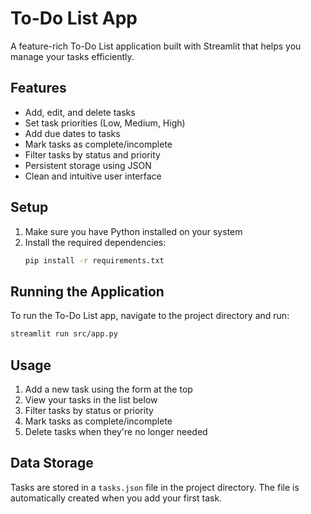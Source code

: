 # To-Do List App

A feature-rich To-Do List application built with Streamlit that helps you manage your tasks efficiently.

## Features

- Add, edit, and delete tasks
- Set task priorities (Low, Medium, High)
- Add due dates to tasks
- Mark tasks as complete/incomplete
- Filter tasks by status and priority
- Persistent storage using JSON
- Clean and intuitive user interface

## Setup

1. Make sure you have Python installed on your system
2. Install the required dependencies:
   ```bash
   pip install -r requirements.txt
   ```

## Running the Application

To run the To-Do List app, navigate to the project directory and run:
```bash
streamlit run src/app.py
```

## Usage

1. Add a new task using the form at the top
2. View your tasks in the list below
3. Filter tasks by status or priority
4. Mark tasks as complete/incomplete
5. Delete tasks when they're no longer needed

## Data Storage

Tasks are stored in a `tasks.json` file in the project directory. The file is automatically created when you add your first task.
